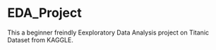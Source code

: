 # EDA_Project
This a beginner freindly Eexploratory Data Analysis project on Titanic Dataset from KAGGLE.
